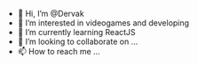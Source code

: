 - 👋 Hi, I’m @Dervak
- 👀 I’m interested in videogames and developing
- 🌱 I’m currently learning ReactJS
- 💞️ I’m looking to collaborate on ...
- 📫 How to reach me ...

<!---
Dervak/Dervak is a ✨ special ✨ repository because its `README.md` (this file) appears on your GitHub profile.
You can click the Preview link to take a look at your changes.
--->
